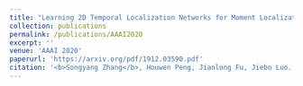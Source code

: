 ```yaml
---
title: "Learning 2D Temporal Localization Networks for Moment Localization with Natural Language"
collection: publications
permalink: /publications/AAAI2020
excerpt: ''
venue: 'AAAI 2020'
paperurl: 'https://arxiv.org/pdf/1912.03590.pdf'
citation: '<b>Songyang Zhang</b>, Houwen Peng, Jianlong Fu, Jiebo Luo. <i>AAAI</i>, February 2020.'
---
```

